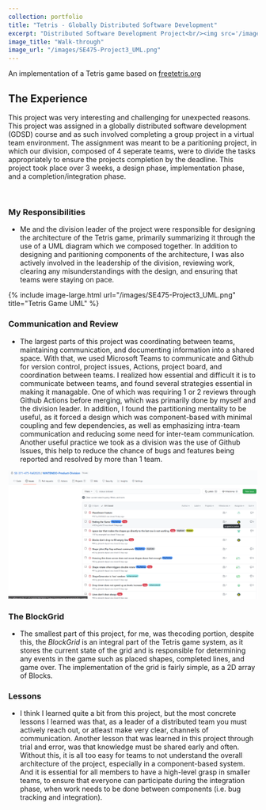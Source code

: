 ```yaml
---
collection: portfolio
title: "Tetris - Globally Distributed Software Development"
excerpt: "Distributed Software Development Project<br/><img src='/images/tetris-logo.jpg'>"
image_title: "Walk-through"
image_url: "/images/SE475-Project3_UML.png"
---
```

An implementation of a Tetris game based on [freetetris.org](https://www.freetetris.org/game.php)

## The Experience

This project was very interesting and challenging for unexpected reasons. This project was assigned in a globally distributed software development (GDSD) course and as such involved completing a group project in a virtual team environment. The assignment was meant to be a paritioning project, in which our division, composed of 4 seperate teams, were to divide the tasks appropriately to ensure the projects completion by the deadline. This project took place over 3 weeks, a design phase, implementation phase, and a completion/integration phase.

<br>

### My Responsibilities
- Me and the division leader of the project were responsible for designing the architecture of the Tetris game, primarily summarizing it through the use of a UML diagram which we composed together. In addition to designing and paritioning components of the architecture, I was also actively involved in the leadership of the division, reviewing work, clearing any misunderstandings with the design, and ensuring that teams were staying on pace.

<!-- Needs iframe size 770x700 -->

{% include image-large.html url="/images/SE475-Project3_UML.png" title="Tetris Game UML" %}


### Communication and Review
- The largest parts of this project was coordinating between teams, maintaining communication, and documenting information into a shared space. With that, we used Microsoft Teams to communicate and Github for version control, project issues, Actions, project board, and coordination between teams. I realized how essential and difficult it is to communicate between teams, and found several strategies essential in making it managable. One of which was requiring 1 or 2 reviews through Github Actions before merging, which was primarily done by myself and the division leader. In addition, I found the partitioning mentality to be useful, as it forced a design which was component-based with minimal coupling and few dependencies, as well as emphasizing intra-team communication and reducing some need for inter-team communication. Another useful practice we took as a division was the use of Github Issues, this help to reduce the chance of bugs and features being reported and resolved by more than 1 team.

![Issues tracking][image_url]


### The BlockGrid
- The smallest part of this project, for me, was thecoding portion, despite this, the _BlockGrid_ is an integral part of the Tetris game system, as it stores the current state of the grid and is responsible for determining any events in the game such as placed shapes, completed lines, and game over. The implementation of the grid is fairly simple, as a 2D array of Blocks.

### Lessons

- I think I learned quite a bit from this project, but the most concrete lessons I learned was that, as a leader of a distributed team you must actively reach out, or atleast make very clear, channels of communication. Another lesson that was learned in this project through trial and error, was that knowledge must be shared early and often. Without this, it is all too easy for teams to not understand the overall architecture of the project, especially in a component-based system. And it is essential for all members to have a high-level grasp in smaller teams, to ensure that everyone can participate during the integration phase, when work needs to be done between components (i.e. bug tracking and integration).


[image_url]: /images/gsd-issues-tracking.PNG
